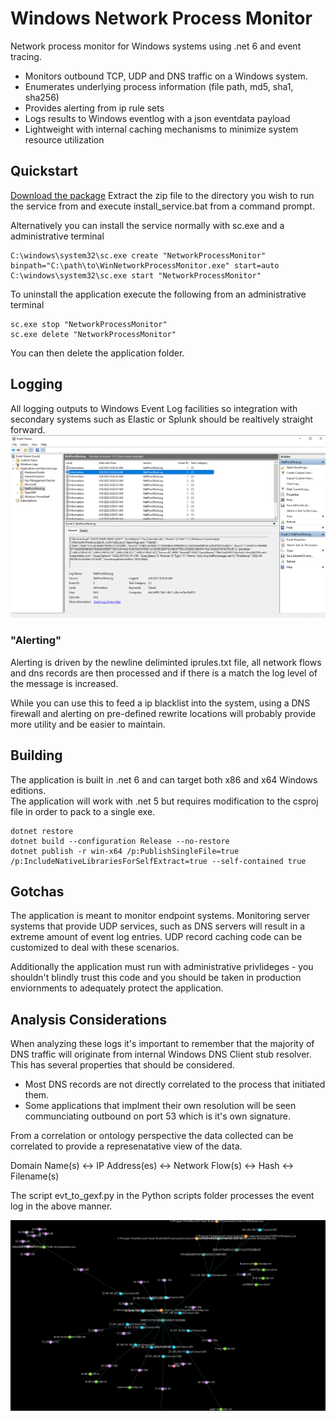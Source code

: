 # Windows Network Process Monitor

Network process monitor for Windows systems using .net 6 and event tracing.

- Monitors outbound TCP, UDP and DNS traffic on a Windows system.
- Enumerates underlying process information (file path, md5, sha1, sha256)
- Provides alerting from ip rule sets
- Logs results to Windows eventlog with a json eventdata payload
- Lightweight with internal caching mechanisms to minimize system resource utilization

## Quickstart
[Download the package](https://github.com/clwg/WinNetworkProcessMonitor/releases/download/0.0.1/WinNetworkProcessMonitor.zip)
Extract the zip file to the directory you wish to run the service from and execute install_service.bat from a command prompt.

Alternatively you can install the service normally with sc.exe and a administrative terminal

```
C:\windows\system32\sc.exe create "NetworkProcessMonitor" binpath="C:\path\to\WinNetworkProcessMonitor.exe" start=auto
C:\windows\system32\sc.exe start "NetworkProcessMonitor"
```

To uninstall the application execute the following from an administrative terminal
```
sc.exe stop "NetworkProcessMonitor" 
sc.exe delete "NetworkProcessMonitor" 
```

You can then delete the application folder.

## Logging

All logging outputs to Windows Event Log facilities so integration with secondary systems such as Elastic or Splunk should be realtively straight forward.  ![Event Viewer Output](/img/eventviewer.png)

### "Alerting"

Alerting is driven by the newline deliminted iprules.txt file, all network flows and dns records are then processed and if there is a match the log level of the message is increased.

While you can use this to feed a ip blacklist into the system, using a DNS firewall and alerting on pre-defined rewrite locations will probably provide more utility and be easier to maintain.


## Building

The application is built in .net 6 and can target both x86 and x64 Windows editions.  
The application will work with .net 5 but requires modification to the csproj file in order to pack to a single exe.

```
dotnet restore
dotnet build --configuration Release --no-restore
dotnet publish -r win-x64 /p:PublishSingleFile=true /p:IncludeNativeLibrariesForSelfExtract=true --self-contained true
```

## Gotchas

The application is meant to monitor endpoint systems.  Monitoring server systems that provide UDP services, such as DNS servers will result in a extreme amount of event log entries.
UDP record caching code can be customized to deal with these scenarios.

Additionally the application must run with administrative privlideges - you shouldn't blindly trust this code and you should be taken in production enviornments to adequately protect the application.



## Analysis Considerations

When analyzing these logs it's important to remember that the majority of DNS traffic will originate from internal Windows DNS Client stub resolver.  This has several properties that should be considered.

- Most DNS records are not directly correlated to the process that initiated them.
- Some applications that implment their own resolution will be seen communciating outbound on port 53 which is it's own signature.

From a correlation or ontology perspective the data collected can be correlated to provide a represenatative view of the data.

Domain Name(s) <-> IP Address(es) <-> Network Flow(s) <-> Hash <-> Filename(s)

The script evt_to_gexf.py in the Python scripts folder processes the event log in the above manner.

![Gephi Output](/img/graph.png)

